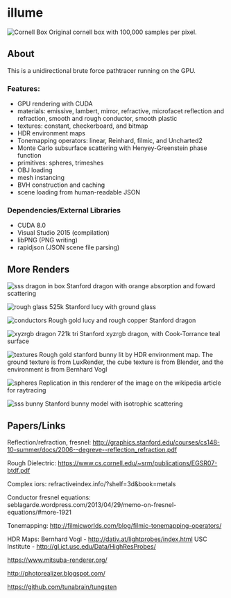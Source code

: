 # illume
![Cornell Box](renders/cornell-1024x1024-100000spp-100md.png?raw=true "Title")
Original cornell box with 100,000 samples per pixel. 

## About
This is a unidirectional brute force pathtracer running on the GPU. 
### Features:
- GPU rendering with CUDA
- materials: emissive, lambert, mirror, refractive, microfacet reflection and refraction,
			 smooth and rough conductor, smooth plastic
- textures: constant, checkerboard, and bitmap
- HDR environment maps
- Tonemapping operators: linear, Reinhard, filmic, and Uncharted2
- Monte Carlo subsurface scattering with Henyey-Greenstein phase function
- primitives: spheres, trimeshes
- OBJ loading
- mesh instancing
- BVH construction and caching
- scene loading from human-readable JSON

### Dependencies/External Libraries
- CUDA 8.0
- Visual Studio 2015 (compilation)
- libPNG (PNG writing)
- rapidjson (JSON scene file parsing)

## More Renders
![sss dragon in box](renders/cornellsss-1024x1024-12500spp-50md.png?raw=true "")
Stanford dragon with orange absorption and foward scattering

![rough glass](renders/lucy-rough-dielectric-1024x1024-70000spp-25md.png?raw=true "")
525k Stanford lucy with ground glass

![conductors](renders/conductor-1024x1024-25000spp-25md.png?raw=true "")
Rough gold lucy and rough copper Stanford dragon

![xyzrgb dragon](renders/xyzrgb2-960x720-20000spp-10md.png?raw=true "")
721k tri Stanford xyzrgb dragon, with Cook-Torrance teal surface

![textures](renders/bunny6-1024x1024-10000spp-10md.png?raw=true "")
Rough gold stanford bunny lit by HDR environment map. The ground texture is from LuxRender, the cube texture is from Blender, and the environment is from Bernhard Vogl

![spheres](renders/spheres-1440x1080-15000spp-15md.png?raw=true "")
Replication in this renderer of the image on the wikipedia article for raytracing

![sss bunny](renders/sss-960x720-5000spp-45md.png?raw=true "")
Stanford bunny model with isotrophic scattering

## Papers/Links

Reflection/refraction, fresnel: http://graphics.stanford.edu/courses/cs148-10-summer/docs/2006--degreve--reflection_refraction.pdf

Rough Dielectric: https://www.cs.cornell.edu/~srm/publications/EGSR07-btdf.pdf

Complex iors: refractiveindex.info/?shelf=3d&book=metals

Conductor fresnel equations: seblagarde.wordpress.com/2013/04/29/memo-on-fresnel-equations/#more-1921

Tonemapping: http://filmicworlds.com/blog/filmic-tonemapping-operators/

HDR Maps: Bernhard Vogl - http://dativ.at/lightprobes/index.html
          USC Institute - http://gl.ict.usc.edu/Data/HighResProbes/

https://www.mitsuba-renderer.org/

http://photorealizer.blogspot.com/

https://github.com/tunabrain/tungsten